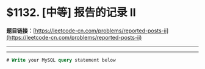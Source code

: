 # $1132. [中等] 报告的记录 II

**题目链接：**[https://leetcode-cn.com/problems/reported-posts-ii](https://leetcode-cn.com/problems/reported-posts-ii)

---

<Cards card="leetcode_1132_reported-posts-ii"></Cards>

---

```sql
# Write your MySQL query statement below
```